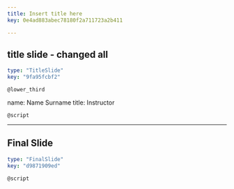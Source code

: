 ```yaml
---
title: Insert title here
key: 0e4ad883abec78180f2a711723a2b411

---
```

## title slide - changed all

```yaml
type: "TitleSlide"
key: "9fa95fcbf2"
```

`@lower_third`

name: Name Surname
title: Instructor


`@script`



---
## Final Slide

```yaml
type: "FinalSlide"
key: "d9871909ed"
```

`@script`


